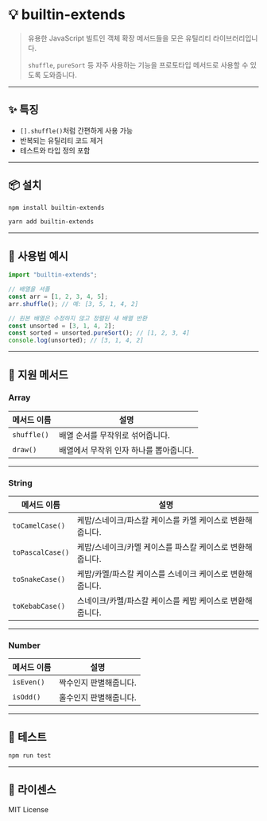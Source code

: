 # 💡 builtin-extends

> 유용한 JavaScript 빌트인 객체 확장 메서드들을 모은 유틸리티 라이브러리입니다.
>
> `shuffle`, `pureSort` 등 자주 사용하는 기능을 프로토타입 메서드로 사용할 수 있도록 도와줍니다.

---

## ✨ 특징

-   `[].shuffle()`처럼 간편하게 사용 가능
-   반복되는 유틸리티 코드 제거
-   테스트와 타입 정의 포함

---

## 📦 설치

```bash
npm install builtin-extends
```

```bash
yarn add builtin-extends
```

---

## 🚀 사용법 예시

```js
import "builtin-extends";

// 배열을 셔플
const arr = [1, 2, 3, 4, 5];
arr.shuffle(); // 예: [3, 5, 1, 4, 2]

// 원본 배열은 수정하지 않고 정렬된 새 배열 반환
const unsorted = [3, 1, 4, 2];
const sorted = unsorted.pureSort(); // [1, 2, 3, 4]
console.log(unsorted); // [3, 1, 4, 2]
```

---

## 📝 지원 메서드

### Array

| 메서드 이름 | 설명                                    |
| ----------- | --------------------------------------- |
| `shuffle()` | 배열 순서를 무작위로 섞어줍니다.        |
| `draw()`    | 배열에서 무작위 인자 하나를 뽑아줍니다. |

---

### String

| 메서드 이름      | 설명                                                      |
| ---------------- | --------------------------------------------------------- |
| `toCamelCase()`  | 케밥/스네이크/파스칼 케이스를 카멜 케이스로 변환해줍니다. |
| `toPascalCase()` | 케밥/스네이크/카멜 케이스를 파스칼 케이스로 변환해줍니다. |
| `toSnakeCase()`  | 케밥/카멜/파스칼 케이스를 스네이크 케이스로 변환해줍니다. |
| `toKebabCase()`  | 스네이크/카멜/파스칼 케이스를 케밥 케이스로 변환해줍니다. |

---

### Number

| 메서드 이름 | 설명                   |
| ----------- | ---------------------- |
| `isEven()`  | 짝수인지 판별해줍니다. |
| `isOdd()`   | 홀수인지 판별해줍니다. |

---

## 🥮 테스트

```bash
npm run test
```

---

## 📘 라이센스

MIT License
